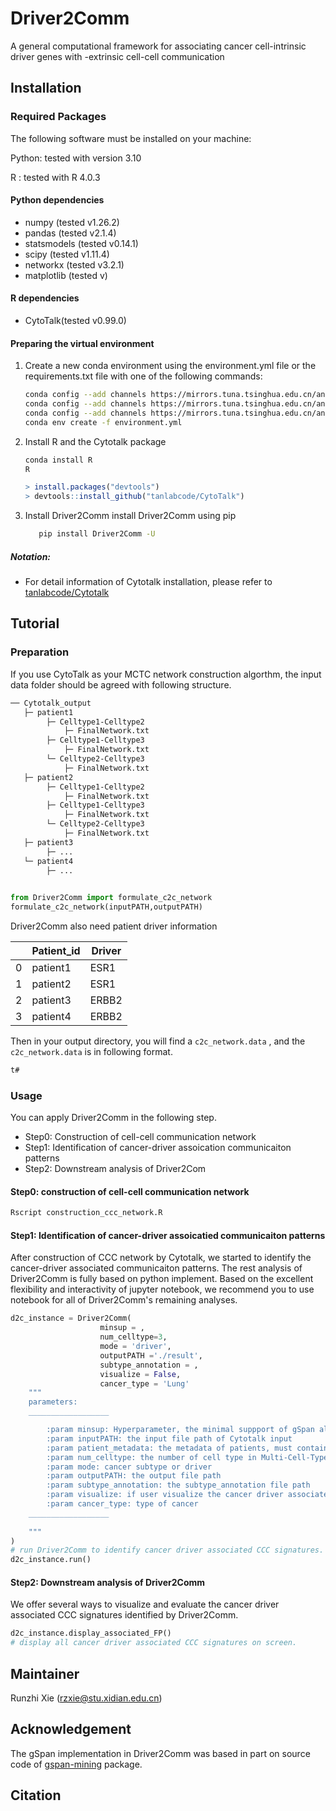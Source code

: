 # Driver2Comm

A general computational framework for associating cancer cell-intrinsic driver genes with -extrinsic cell-cell communication

## Installation

### Required Packages

The following software must be installed on your machine:

Python: tested with version 3.10

R :  tested with R 4.0.3

#### Python dependencies

* numpy (tested v1.26.2)
* pandas (tested v2.1.4)
* statsmodels (tested v0.14.1)
* scipy (tested v1.11.4)
* networkx (tested v3.2.1)
* matplotlib (tested v)

#### R dependencies

* CytoTalk(tested v0.99.0)

 #### Preparing the virtual environment

1. Create a new conda environment using the environment.yml file or the requirements.txt file with one of the following commands:

   ```bash
   conda config --add channels https://mirrors.tuna.tsinghua.edu.cn/anaconda/pkgs/free
   conda config --add channels https://mirrors.tuna.tsinghua.edu.cn/anaconda/cloud/conda-forge
   conda config --add channels https://mirrors.tuna.tsinghua.edu.cn/anaconda/cloud/bioconda
   conda env create -f environment.yml
   
   ```
   
2. Install R and the Cytotalk package

   ``` bash
   conda install R
   R
   ```

   ```r
   > install.packages("devtools")
   > devtools::install_github("tanlabcode/CytoTalk")
   ```
3. Install Driver2Comm
   install Driver2Comm using pip
   ``` bash
      pip install Driver2Comm -U
   ```
   
##### Notation:

* For detail information of Cytotalk installation, please refer to [tanlabcode/Cytotalk](https://github.com/tanlabcode/CytoTalk)  

## Tutorial

### Preparation

If you use CytoTalk as your MCTC network construction algorthm, the input data folder should be agreed with following structure.

```txt
── Cytotalk_output
   ├─ patient1
   		├─ Celltype1-Celltype2
   			├─ FinalNetwork.txt
       	├─ Celltype1-Celltype3
       		├─ FinalNetwork.txt
       	└─ Celltype2-Celltype3
       		├─ FinalNetwork.txt
   ├─ patient2
   		├─ Celltype1-Celltype2
   			├─ FinalNetwork.txt
       	├─ Celltype1-Celltype3
       		├─ FinalNetwork.txt
       	└─ Celltype2-Celltype3
       		├─ FinalNetwork.txt
   ├─ patient3
   		├─ ...
   └─ patient4
   		├─ ...
   		
```

```python
from Driver2Comm import formulate_c2c_network
formulate_c2c_network(inputPATH,outputPATH)
```

Driver2Comm also need patient driver information

|      | Patient_id | Driver |
| ---- | ---------- | ------ |
| 0    |       patient1     |    ESR1    |
| 1    |       patient2       |   ESR1     |
| 2    |       patient3       |   ERBB2     |
| 3    |       patient4      |    ERBB2    |

Then in your output directory, you will find a `c2c_network.data` , and the  `c2c_network.data` is in following format.

```txt
t#
```



### Usage

You can apply Driver2Comm in the following step.

- Step0: Construction of cell-cell communication network
- Step1: Identification of cancer-driver assoication communicaiton patterns
- Step2: Downstream analysis of Driver2Com

#### Step0: construction of cell-cell communication network

```bash
Rscript construction_ccc_network.R
```

#### Step1: Identification of cancer-driver assoicatied communicaiton patterns

After construction of CCC network by Cytotalk, we started to identify the cancer-driver associated communicaiton patterns. 
The rest analysis of Driver2Comm is fully based on python implement. Based on the excellent flexibility and interactivity of jupyter notebook, we recommend you to use notebook for all of Driver2Comm's remaining analyses.

```python
d2c_instance = Driver2Comm(
					minsup = ,
					num_celltype=3,
					mode = 'driver',
					outputPATH ='./result',
                 	subtype_annotation = ,
                 	visualize = False,
                 	cancer_type = 'Lung'
    """
    parameters:
    __________________

        :param minsup: Hyperparameter, the minimal suppport of gSpan algorithm
        :param inputPATH: the input file path of Cytotalk input
        :param patient_metadata: the metadata of patients, must contain: driver gene of each patient
        :param num_celltype: the number of cell type in Multi-Cell-Type-Communication MCTC networks
        :param mode: cancer subtype or driver
        :param outputPATH: the output file path
        :param subtype_annotation: the subtype_annotation file path
        :param visualize: if user visualize the cancer driver associated CCC signature or not
        :param cancer_type: type of cancer
    __________________
        
    """
)
# run Driver2Comm to identify cancer driver associated CCC signatures.
d2c_instance.run()
```

#### Step2: Downstream analysis of Driver2Comm

We offer several ways to visualize and evaluate the cancer driver associated CCC signatures identified by Driver2Comm.

```python
d2c_instance.display_associated_FP()
# display all cancer driver associated CCC signatures on screen.

```

## Maintainer

Runzhi Xie (rzxie@stu.xidian.edu.cn)

## Acknowledgement

The gSpan implementation in Driver2Comm was based in part on source code of [gspan-mining](https://github.com/betterenvi/gSpan) package.

## Citation